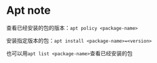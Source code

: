 # Apt note

查看已经安装的包的版本：`apt policy <package-name>`

安装指定版本的包：`apt install <package-name>=<version>`

也可以用`apt list <package-name>`查看已经安装的包